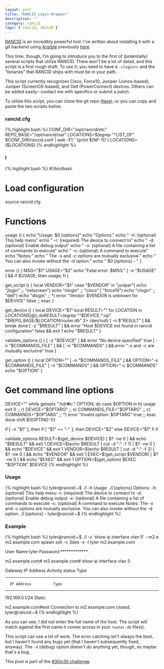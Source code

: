 ```yaml
---
layout: post
title: "RANCID Login Wrapper"
description: ""
category: rancid
tags: [ rancid, 30in30 ]
---
```


[RANCID][2] is an incredibly powerful tool.  I've written about installing it
with a git backend using [Ansible][3] previously [here][4].

This time, though, I'm going to introduce you to the first of (potentially)
several scripts that utilize RANCID.  There won't be a lot of detail, and this
script is a first rough draft.  To use it, you need to have a `.cloginrc` and
the "binaries" that RANCID ships with must be in your path.

This script currently recognizes Cisco, Force10, Juniper (Junos-based), Juniper
(ScreenOS-based), and Dell (PowerConnect) devices.  Others can be added
easily--contact me with specifics or submit a patch.

To utilize this script, you can clone the git repo ([here][5]), or you can copy
and paste the two scripts below.

### rancid.cfg

{% highlight bash %}
CONF_DIR="/opt/rancid/etc"
REPO_BASE="/opt/rancid/var"
LOCATIONS=$(egrep "^LIST_OF" $CONF_DIR/rancid.conf | awk -F\" '{print
$(NF-1)}')
LOCATIONS=($LOCATIONS)
{% endhighlight %}

### l

{% highlight bash %}
#!/bin/bash

# Load configuration
source rancid.cfg

# Functions
usage () {
  echo "Usage: $0 [options]"
  echo "Options:"
  echo "  -h: (optional) This help menu"
  echo "  -r: (required) The device to connect to"
  echo "  -d: (optional) Enable debug output"
  echo "  -x: (optional) A file containing a list of commands to execute"
  echo "  -c: (optional) A command to execute"
  echo "Notes:"
  echo "  The -x and -c options are mutually exclusive."
  echo "  You can also invoke without the -d option:"
  echo "    $0 [options] - <device>"
}

error () {
  MSG="$1"
  USAGE="$2"
  echo "Fatal error: $MSG."
  [ -n "$USAGE" ] && if $USAGE; then usage; fi
}

get_script () {
  local VENDOR="$1"
  case "$VENDOR" in
    "juniper")
      echo "jlogin"
      ;;
    "netscreen")
      echo "nlogin"
      ;;
    "cisco" | "force10")
      echo "clogin"
      ;;
    "dell")
      echo "dlogin"
      ;;
    *)
      error "Vendor: $VENDOR is unknown for $DEVICE" false
      ;;
  esac
}

get_device () {
  local DEVICE="$1"
  local RESULT=""
  for LOCATION in ${LOCATIONS[@]}; do
    RESULT=$(egrep "^$DEVICE.*:up" "$REPO_BASE/$LOCATION/router.db" 2>
/dev/null)
    [ -n $"RESULT" ] && break
  done
  [ -z "$RESULT" ] && error "Host $DEVICE not found in rancid configuration"
false && exit 1
  echo "$RESULT"
}

validate_options () {
  [ -z "$DEVICE" ] && error "No device specified" true
  [ -n "$COMMANDS_FILE" ] && [ -n "$COMMANDS" ] &&
    error "-x and -c are mutually exclusive" true
}

get_option () {
  local OPTION=""
  [ -n "$COMMANDS_FILE" ] && OPTION="-x $COMMANDS_FILE"
  [ -n "$COMMANDS" ] && OPTION="-c $COMMANDS"
  echo "$OPTION"
}

# Get command line options
DEVICE=""
while getopts ":hdr:x:c:" OPTION; do
  case $OPTION in
    h)
      usage
      exit 0
      ;;
    r)
      DEVICE="$OPTARG"
      ;;
    x)
      COMMANDS_FILE="$OPTARG"
      ;;
    c)
      COMMANDS="$OPTARG"
      ;;
    *)
      error "Invalid option: $OPTARG" true
      ;;
  esac
done
shift $((OPTIND-1))

if [ -n "$1" ]; then
  if [ "$1" == "-" ]; then
    DEVICE="$2"
  else
    DEVICE="$1"
  fi
fi

validate_options
RESULT=$(get_device $DEVICE)
[ $? -ne 0 ] && echo "$RESULT" && exit 1
DEVICE=$(echo $RESULT | cut -d ":" -f 1)
[ $? -ne 0 ] && echo "$DEVICE" && exit 1
VENDOR=$(echo $RESULT | cut -d ":" -f 2)
[ $? -ne 0 ] && echo "$VENDOR" && exit 1
EXEC=$(get_script $VENDOR)
[ $? -ne 0 ] && echo "$EXEC" && exit 1
OPTION=$(get_option)
$EXEC "$OPTION" $DEVICE
{% endhighlight %}

### Usage

{% highlight bash %}
tyler@rancid:~$ ./l -h
Usage: ./l [options]
Options:
  -h: (optional) This help menu
  -r: (required) The device to connect to
  -d: (optional) Enable debug output
  -x: (optional) A file containing a list of commands to execute
  -c: (optional) A command to execute
Notes:
  The -x and -c options are mutually exclusive.
  You can also invoke without the -d option:
    ./l [options] - <device>
tyler@rancid:~$
{% endhighlight %}

### Example

{% highlight bash %}
tyler@rancid:~$ ./l -c 'show ip interface vlan 5' - m2.e
m2.example.com
spawn ssh -c 3des -x -l tyler m2.example.com


User Name:tyler
Password:*************

m2.example.com#
m2.example.com#   show ip interface vlan 5


  Gateway IP Address        Activity status       Type
----------------------- ----------------------- --------


      IP Address          Type
----------------------- ---------
192.168.0.1/24          Static

m2.example.com#exit
Connection to m2.example.com closed.
tyler@rancid:~$
{% endhighlight %}

As you can see, I did not enter the full name of the host.  The script will
match against the first name it comes across in your `router.db` file(s).

This script can use a lot of work.  The error catching isn't always the best,
but I haven't found any bugs yet (that I haven't subsequently fixed, anyway).
The `-d` (debug) option doesn't do anything yet, though, so maybe that's a bug.

This post is part of the [#30in30 challenge][1].

[1]: http://etherealmind.com/challenge-30-blogs-30-days/ "30 Blogs in 30 Days Challenge"
[2]: http://www.shrubbery.net/rancid/ "RANCID"
[3]: http://www.ansible.com/home "Ansible"
[4]: /blog/ansible/2014/11/01/git-gitweb-and-rancid-automated-installation/ "Git Installation with Ansible"
[5]: https://github.com/supertylerc/rancid_scripts "rancid_scripts GitHub Repository"
